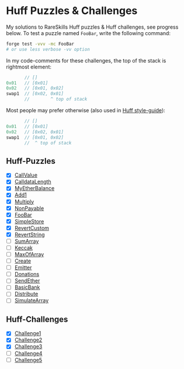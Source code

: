 # Huff Puzzles & Challenges

My solutions to RareSkills Huff puzzles & Huff challenges, see progress below. To test a puzzle named `FooBar`, write the following command:

```sh
forge test -vvv -mc FooBar
# or use less verbose -vv option
```

In my code-comments for these challenges, the top of the stack is rightmost element:

```c
       // []
0x01   // [0x01]
0x02   // [0x01, 0x02]
swap1  // [0x02, 0x01]
       //        ^ top of stack
```

Most people may prefer otherwise (also used in [Huff style-guide](https://docs.huff.sh/style-guide/overview/#code-comments)):

```c
       // []
0x01   // [0x01]
0x02   // [0x02, 0x01]
swap1  // [0x01, 0x02]
       //  ^ top of stack
```

## Huff-Puzzles

-   [x] [CallValue](./src/CallValue.huff)
-   [x] [CalldataLength](./src/CalldataLength.huff)
-   [x] [MyEtherBalance](./src/MyEtherBalance.huff)
-   [x] [Add1](./src/Add1.huff)
-   [x] [Multiply](./src/Multiply.huff)
-   [x] [NonPayable](./src/NonPayable.huff)
-   [x] [FooBar](./src/FooBar.huff)
-   [x] [SimpleStore](./src/SimpleStore.huff)
-   [x] [RevertCustom](./src/RevertCustom.huff)
-   [x] [RevertString](./src/RevertString.huff)
-   [ ] [SumArray](./src/SumArray.huff)
-   [ ] [Keccak](./src/Keccak.huff)
-   [ ] [MaxOfArray](./src/MaxOfArray.huff)
-   [ ] [Create](./src/Create.huff)
-   [ ] [Emitter](./src/Emitter.huff)
-   [ ] [Donations](./src/Donations.huff)
-   [ ] [SendEther](./src/SendEther.huff)
-   [ ] [BasicBank](./src/BasicBank.huff)
-   [ ] [Distribute](./src/Distributor.huff)
-   [ ] [SimulateArray](./src/SimulateArray.huff)

## Huff-Challenges

-   [x] [Challenge1](./src/challenges/Challenge1.huff)
-   [x] [Challenge2](./src/challenges/Challenge2.huff)
-   [x] [Challenge3](./src/challenges/Challenge3.huff)
-   [ ] [Challenge4](./src/challenges/Challenge4.huff)
-   [ ] [Challenge5](./src/challenges/Challenge5.huff)
